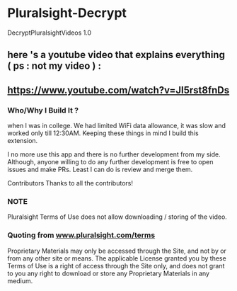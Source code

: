 # Pluralsight-Decrypt
DecryptPluralsightVideos 1.0



## here 's a youtube video that explains everything ( ps : not my video ) : 

## https://www.youtube.com/watch?v=JI5rst8fnDs



### Who/Why I Build It ?

when I was in college. We had limited WiFi data allowance, it was slow and worked only till 12:30AM. Keeping these things in mind I build this extension.

I no more use this app and there is no further development from my side. Although, anyone willing to do any further development is free to open issues and make PRs. Least I can do is review and merge them.


Contributors
Thanks to all the contributors!


### NOTE
Pluralsight Terms of Use does not allow downloading / storing of the video.


### Quoting from www.pluralsight.com/terms


Proprietary Materials may only be accessed through the Site, and not by or from any other site or means. The applicable License granted you by these Terms of Use is a right of access through the Site only, and does not grant to you any right to download or store any Proprietary Materials in any medium.
